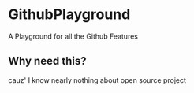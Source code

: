 # GithubPlayground
A Playground for all the Github Features

## Why need this?
cauz' I know nearly nothing about open source project
